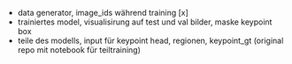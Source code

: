 - data generator, image_ids während training [x]
- trainiertes model, visualisirung auf test und val bilder, maske keypoint box 
- teile des modells, input für keypoint head, regionen, keypoint_gt (original repo mit notebook für teiltraining)